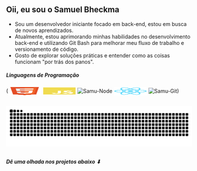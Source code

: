 ## Oii, eu sou o Samuel Bheckma
- Sou um desenvolvedor iniciante focado em back-end, estou em busca de novos aprendizados.    
- Atualmente, estou aprimorando minhas habilidades no desenvolvimento back-end e utilizando Git Bash para melhorar meu fluxo de trabalho e versionamento de código.  
- Gosto de explorar soluções práticas e entender como as coisas funcionam "por trás dos panos".
<div style="display: inline_block"> <h5>Linguagens de Programação</h5>
  (<img align="center" alt="Samu-HTML" height="22" width="90" src="https://raw.githubusercontent.com/devicons/devicon/master/icons/html5/html5-original.svg">
  <img align="center" alt="Samu-Js" height="19" width="90" src="https://raw.githubusercontent.com/devicons/devicon/master/icons/javascript/javascript-plain.svg">
  <img align="center" alt="Samu-Node" height="33" width="90" src="https://www.appnovation.com/sites/default/files/2019-06/techservicelogo_NodeJS.svg">
  <img align="center" alt="Samu-React" height="22" width="90" src="https://raw.githubusercontent.com/devicons/devicon/master/icons/react/react-original.svg">
  <img align="center" alt="Samu-Git" height="22" width="90" src="https://raw.githubusercontent.com/bwks/vendor-icons-svg/702f2ac88acc71759ce623bc5000a596195e9db3/git.svg">)
</div>

##

 <picture>
    <source media="(prefers-color-scheme: dark)" srcset="https://raw.githubusercontent.com/anahmartins/anahmartins/output/github-contribution-grid-snake-dark.svg">
    <source media="(prefers-color-scheme: light)" srcset="https://raw.githubusercontent.com/anahmartins/anahmartins/output/github-contribution-grid-snake.svg">
    <img alt="github contribution grid snake animation" src="https://raw.githubusercontent.com/anahmartins/anahmartins/output/github-contribution-grid-snake.svg">
  </picture>

##

<h5>Dê uma olhada nos projetos abaixo ⬇</h5>
